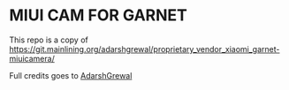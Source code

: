 # MIUI CAM FOR GARNET

This repo is a copy of https://git.mainlining.org/adarshgrewal/proprietary_vendor_xiaomi_garnet-miuicamera/

Full credits goes to [AdarshGrewal](https://github.com/AdarshGrewal)
